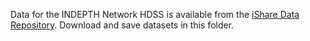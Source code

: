 Data for the INDEPTH Network HDSS is available from the [iShare Data Repository](http://www.indepth-ishare.org/index.php/catalog/central). Download and save datasets in this folder.